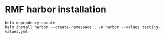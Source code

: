 # RMF harbor installation

```
helm dependency update
helm install harbor --create-namespace . -n harbor --values testing-values.yml
```

